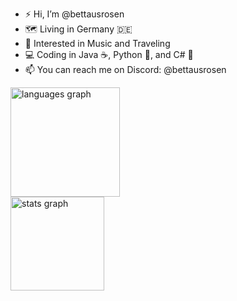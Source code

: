 - ⚡ Hi, I’m @bettausrosen
- 🗺️ Living in Germany 🇩🇪
- 🌌 Interested in Music and Traveling
- 💻 Coding in Java ☕, Python 🐍, and C# 🎯
- 📫 You can reach me on Discord: @bettausrosen

<div align="left">
  <img src="https://github-readme-stats.vercel.app/api/top-langs/?username=bettausrosen&theme=dark" height="175" alt="languages graph"/>
  <br>
  <img src="https://github-readme-stats.vercel.app/api?hide_title=false&hide_rank=false&show_icons=true&include_all_commits=true&count_private=true&disable_animations=false&theme=dark&locale=de&hide_border=false&username=bettausrosen" height="150" alt="stats graph"/>
  </div>
</div>


<!---
bettausrosen/bettausrosen is a ✨ special ✨ repository because its `README.md` (this file) appears on your GitHub profile.
You can click the Preview link to take a look at your changes.
--->
